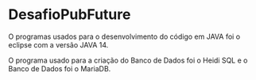 # DesafioPubFuture
O programas usados para o desenvolvimento do código em JAVA foi o eclipse com a versão JAVA 14.


O programa usado para a criação do Banco de Dados foi o Heidi SQL e o Banco de Dados foi o MariaDB.
